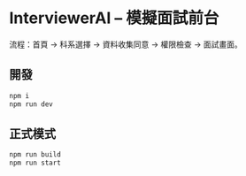 # InterviewerAI – 模擬面試前台

流程：首頁 → 科系選擇 → 資料收集同意 → 權限檢查 → 面試畫面。

## 開發
```bash
npm i
npm run dev
```
## 正式模式
```bash
npm run build
npm run start
```
